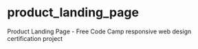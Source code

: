 # product_landing_page
Product Landing Page - Free Code Camp responsive web design certification project
